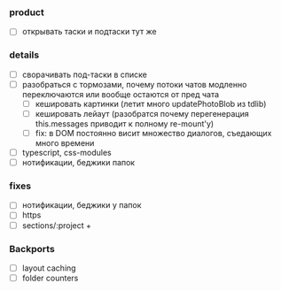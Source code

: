 ### product
- [ ] открывать таски и подтаски тут же

### details
- [ ] сворачивать под-таски в списке
- [ ] разобраться с тормозами, почему потоки чатов модленно переключаются или вообще остаются от пред чата
  - [ ] кешировать картинки (летит много updatePhotoBlob из tdlib)
  - [ ] кешировать лейаут (разобратся почему перегенерация this.messages приводит к полному re-mount'у)
  - [ ] fix: в DOM постоянно висит множество диалогов, съедающих много времени
- [ ] typescript, css-modules
- [ ] нотификации, беджики папок

### fixes
- [ ] нотификации, беджики у папок
- [ ] https
- [ ] sections/:project +

### Backports
- [ ] layout caching
- [ ] folder counters
